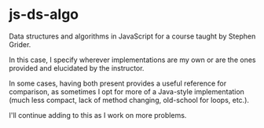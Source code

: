 # js-ds-algo

Data structures and algorithms in JavaScript for a course taught by Stephen Grider.

In this case, I specify wherever implementations are my own or are the ones provided and elucidated by the instructor. 

In some cases, having both present provides a useful reference for comparison, as sometimes I opt for more of a Java-style implementation (much less compact, lack of method changing, old-school for loops, etc.).

I'll continue adding to this as I work on more problems.
